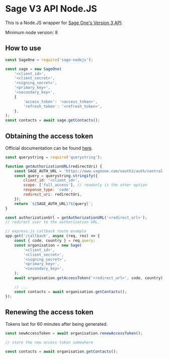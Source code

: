 # Sage V3 API Node.JS

This is a Node.JS wrapper for [Sage One's Version 3 API](https://developer.columbus.sage.com/docs#/uki/sageone/accounts).

Minimum node version: 8

## How to use

```javascript
const SageOne = require('sage-nodejs');

const sage = new SageOne(
    '<client_id>',
    '<client_secret>',
    '<signing_secret>',
    '<primary_key>',
    '<secondary_key>',
    {
        'access_token': '<access_token>',
        'refresh_token': '<refresh_token>',
    },
);
const contacts = await sage.getContacts();
```

## Obtaining the access token
Official documentation can be found [here](https://developer.columbus.sage.com/docs#/uki/sageone/accounts/gs-authentication).

```javascript
const querystring = require('querystring');

function getAuthorizationURL(redirectUri) {
    const SAGE_AUTH_URL = 'https://www.sageone.com/oauth2/auth/central';
    const query = querystring.stringify({
        client_id: '<client_id>',
        scope: ['full_access'], // readonly is the other option
        response_type: 'code',
        redirect_uri: redirectUri,
    });
    return `${SAGE_AUTH_URL}?${query}`;
}

const authorizationUrl = getAuthorizationURL('<redirect_url>');
// redirect user to the authorization URL.

// express.js callback route example
app.get('/callback', async (req, res) => {
    const { code, country } = req.query;
    const organisation = new Sage(
        '<client_id>',
        '<client_secret>',
        '<signing_secret>',
        '<primary_key>',
        '<secondary_key>',
    );
    await organisation.getAccessToken('<redirect_url>', code, country);

    // ...
    const contacts = await organisation.getContacts();
});
```

## Renewing the access token
Tokens last for 60 minutes after being generated.

```javascript
const newAccessToken = await organisation.renewAccessToken();

// store the new access token somewhere

const contacts = await organisation.getContacts();
```
